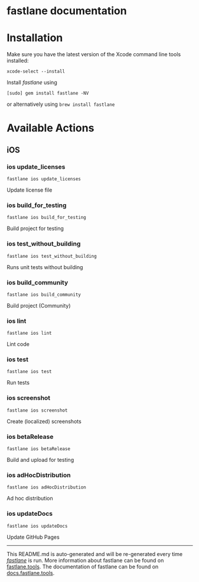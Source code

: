 fastlane documentation
================
# Installation

Make sure you have the latest version of the Xcode command line tools installed:

```
xcode-select --install
```

Install _fastlane_ using
```
[sudo] gem install fastlane -NV
```
or alternatively using `brew install fastlane`

# Available Actions
## iOS
### ios update_licenses
```
fastlane ios update_licenses
```
Update license file
### ios build_for_testing
```
fastlane ios build_for_testing
```
Build project for testing
### ios test_without_building
```
fastlane ios test_without_building
```
Runs unit tests without building
### ios build_community
```
fastlane ios build_community
```
Build project (Community)
### ios lint
```
fastlane ios lint
```
Lint code
### ios test
```
fastlane ios test
```
Run tests
### ios screenshot
```
fastlane ios screenshot
```
Create (localized) screenshots
### ios betaRelease
```
fastlane ios betaRelease
```
Build and upload for testing
### ios adHocDistribution
```
fastlane ios adHocDistribution
```
Ad hoc distribution
### ios updateDocs
```
fastlane ios updateDocs
```
Update GitHub Pages

----

This README.md is auto-generated and will be re-generated every time [_fastlane_](https://fastlane.tools) is run.
More information about fastlane can be found on [fastlane.tools](https://fastlane.tools).
The documentation of fastlane can be found on [docs.fastlane.tools](https://docs.fastlane.tools).
